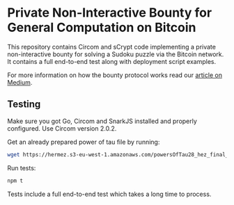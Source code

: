 # Private Non-Interactive Bounty for General Computation on Bitcoin

This repository contains Circom and sCrypt code implementing a private non-interactive bounty for solving a Sudoku puzzle via the Bitcoin network. It contains a full end-to-end test along with deployment script examples.

For more information on how the bounty protocol works read our [article on Medium](https://xiaohuiliu.medium.com/private-non-interactive-bounties-for-general-computation-on-bitcoin-6bc05fc3c752).

## Testing

Make sure you got Go, Circom and SnarkJS installed and properly configured. Use Circom version 2.0.2.

Get an already prepared power of tau file by running:
```sh
wget https://hermez.s3-eu-west-1.amazonaws.com/powersOfTau28_hez_final_22.ptau -O pot22_final.ptau
```

Run tests:
```sh
npm t
```

Tests include a full end-to-end test which takes a long time to process.
